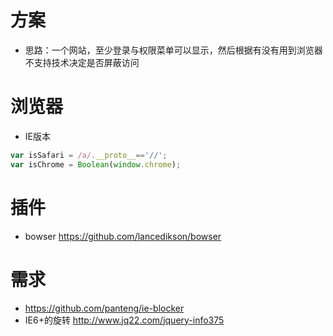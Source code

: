 # 方案

- 思路：一个网站，至少登录与权限菜单可以显示，然后根据有没有用到浏览器不支持技术决定是否屏蔽访问

# 浏览器

- IE版本

```js
var isSafari = /a/.__proto__=='//';
var isChrome = Boolean(window.chrome);
```

# 插件

- bowser https://github.com/lancedikson/bowser

# 需求

- https://github.com/panteng/ie-blocker
- IE6+的旋转 http://www.jq22.com/jquery-info375
